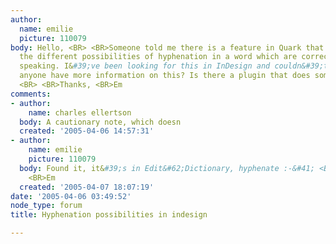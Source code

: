 ```yaml
---
author:
  name: emilie
  picture: 110079
body: Hello, <BR> <BR>Someone told me there is a feature in Quark that lets you see
  the different possibilities of hyphenation in a word which are correct gramatically
  speaking. I&#39;ve been looking for this in InDesign and couldn&#39;t find it. Does
  anyone have more information on this? Is there a plugin that does something similar?
  <BR> <BR>Thanks, <BR>Em
comments:
- author:
    name: charles ellertson
  body: A cautionary note, which doesn
  created: '2005-04-06 14:57:31'
- author:
    name: emilie
    picture: 110079
  body: Found it, it&#39;s in Edit&#62;Dictionary, hyphenate :-&#41; <BR> <BR>Cheers,
    <BR>Em
  created: '2005-04-07 18:07:19'
date: '2005-04-06 03:49:52'
node_type: forum
title: Hyphenation possibilities in indesign

---
```

